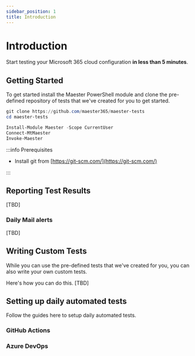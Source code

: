 ```yaml
---
sidebar_position: 1
title: Introduction
---
```


# Introduction

Start testing your Microsoft 365 cloud configuration **in less than 5 minutes**.

## Getting Started

To get started install the Maester PowerShell module and clone the pre-defined repository of tests that we've created for you to get started.

```powershell
git clone https://github.com/maester365/maester-tests
cd maester-tests

Install-Module Maester -Scope CurrentUser
Connect-MtMaester
Invoke-Maester
```

:::info Prerequisites

* Install git from [https://git-scm.com/](https://git-scm.com/)

:::

## Reporting Test Results

[TBD]

### Daily Mail alerts

[TBD]

## Writing Custom Tests

While you can use the pre-defined tests that we've created for you, you can also write your own custom tests.

Here's how you can do this.
[TBD]

## Setting up daily automated tests

Follow the guides here to setup daily automated tests.

### GitHub Actions

### Azure DevOps


